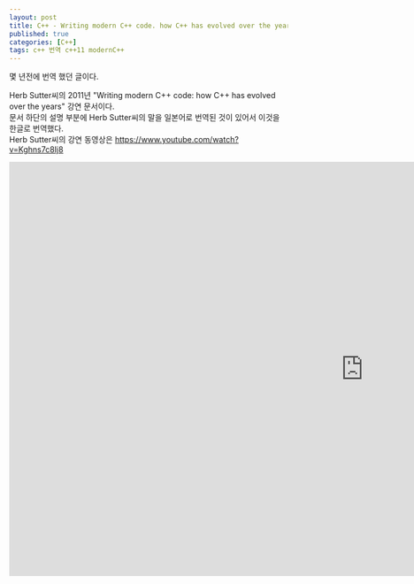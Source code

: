 ```yaml
---
layout: post
title: C++ - Writing modern C++ code. how C++ has evolved over the years
published: true
categories: [C++]
tags: c++ 번역 c++11 modernC++
---
```

몇 년전에 번역 했던 글이다.  
  
Herb Sutter씨의 2011년 "Writing modern C++ code: how C++ has evolved over the years" 강연 문서이다.  
문서 하단의 설명 부분에 Herb Sutter씨의 말을 일본어로 번역된 것이 있어서 이것을 한글로 번역했다.  
Herb Sutter씨의 강연 동영상은 https://www.youtube.com/watch?v=Kghns7c8Ij8  
  
<iframe src="https://docs.google.com/presentation/d/e/2PACX-1vRB-knQEYMNr4oc1hkttGlAA1N7tNYqZmEB2sS_O9QoFn_HF6QIjbJwF-rbRy11_0pjYRSjCiJeGVMv/embed?start=false&loop=false&delayms=3000" frameborder="0" width="1280" height="749" allowfullscreen="true" mozallowfullscreen="true" webkitallowfullscreen="true"></iframe>  
  